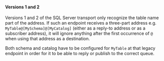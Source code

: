 #### Versions 1 and 2

Versions 1 and 2 of the SQL Server transport only recognize the table name part of the address. If such an endpoint receives a three-part address e.g. `MyTable@[MySchema]@[MyCatalog]` (either as a reply-to address or as a subscriber address), it will ignore anything after the first occurrence of `@` when using that address as a destination.

Both schema and catalog have to be configured for `MyTable` at that legacy endpoint in order for it to be able to reply or publish to the correct queue.
